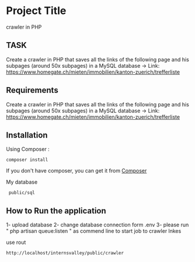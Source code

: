 # Project Title
crawler in PHP

## TASK
 Create a crawler in PHP that saves all the links of the following page and his subpages (around 50x subpages) in a MySQL database
-> Link: https://www.homegate.ch/mieten/immobilien/kanton-zuerich/trefferliste


 
## Requirements 

 Create a crawler in PHP that saves all the links of the following page and his subpages (around 50x subpages) in a MySQL database
-> Link: https://www.homegate.ch/mieten/immobilien/kanton-zuerich/trefferliste



## Installation
Using Composer :

```
composer install
```

If you don't have composer, you can get it from [Composer](https://getcomposer.org/)



My database 
```
 public/sql
```


## How to  Run the application
1- upload database 
2- change database connection form .env
3- please run " php artisan queue:listen "  as commend line
to start job to crawler lnkes 


use rout 
```
http://localhost/internsvalley/public/crawler
```



